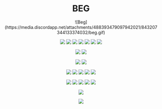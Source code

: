 <h1 align="center">BEG</h1>
<p align="center">
![Beg](https://media.discordapp.net/attachments/488393479097942021/843207344133374032/beg.gif)


<p align="center">
<a href="https://discord.com/users/270612935544406027/" target"blank_"><img src="https://img.shields.io/badge/Discord-7289DA?style=for-the-badge&logo=discord&logoColor=white"></a>
<a href="https://twitch.tv/BegMDY" target"blank_"><img src="https://img.shields.io/badge/Twitch-9146FF?style=for-the-badge&logo=twitch&logoColor=white"></a>
<a href="https://youtube.com/channel/UCUCmhyW7kFPf80QHaoX-wVQ" target"blank_"><img src="https://img.shields.io/badge/YouTube-FF0000?style=for-the-badge&logo=youtube&logoColor=white"></a>
<a href="https://reddit.com/r/BegMDY/" target"blank_"><img src="https://img.shields.io/badge/Reddit-FF4500?style=for-the-badge&logo=reddit&logoColor=white"></a>
<a href="https://twitter.com/BegMDY/" target"blank_"><img src="https://img.shields.io/badge/Twitter-1DA1F2?style=for-the-badge&logo=twitter&logoColor=white"></a>
<a href="https://instagram.com/BegMDY/" target"blank_"><img src="https://img.shields.io/badge/Instagram-E4405F?style=for-the-badge&logo=instagram&logoColor=white"></a>
<a href="https://facebook.com/BegMDY/" target"blank_"><img src="https://img.shields.io/badge/Facebook-1877F2?style=for-the-badge&logo=facebook&logoColor=white"></a>
<p align="center">
<a href="https://github.com/BegMDY/" target"blank_"><img src="https://img.shields.io/badge/GitHub-100000?style=for-the-badge&logo=github&logoColor=white"></a>
<a href="https://stackoverflow.com/users/15936681/BegMDY/" target"blank_"><img src="https://img.shields.io/badge/Stack_Overflow-FE7A16?style=for-the-badge&logo=stack-overflow&logoColor=white"></a>
<p align="center">
<a href="https://github.com/BegMDY/" target"blank_"><img src="https://badges.aleen42.com/src/visual_studio_code.svg"></a>
<a href="https://github.com/BegMDY/" target"blank_"><img src="https://badges.aleen42.com/src/visual_studio.svg"></a>
<p align="center">
<a href="https://linkedin.com/in/BegMDY" target"blank_"><img src="https://img.shields.io/badge/LinkedIn-0077B5?style=for-the-badge&logo=linkedin&logoColor=white"></a>
<a href="https://steamcommunity.com/id/BegMDY/" target"blank_"><img src="https://img.shields.io/badge/Steam-000000?style=for-the-badge&logo=steam&logoColor=white"></a>
<a href="https://tiktok.com/@BegMDY" target"blank_"><img src="https://img.shields.io/badge/TikTok-000000?style=for-the-badge&logo=tiktok&logoColor=white"></a>
<a href="https://open.spotify.com/user/z49wynnrdx8at6thef3ecp9cm" target"blank_"><img src="https://img.shields.io/badge/Spotify-1ED760?&style=for-the-badge&logo=spotify&logoColor=white"></a>
<a href="https://soundcloud.com/BegMDY" target"blank_"><img src="https://img.shields.io/badge/SoundCloud-FF3300?style=for-the-badge&logo=soundcloud&logoColor=white"></a>
<p align="center">
<a href="https://www.behance.net/BegMDY/" target"blank_"><img src="https://aleen42.github.io/badges/src/behance.svg"></a>
<a href="https://www.behance.net/BegMDY/" target"blank_"><img src="https://aleen42.github.io/badges/src/photoshop.svg"></a>
<a href="https://www.behance.net/BegMDY/" target"blank_"><img src="https://aleen42.github.io/badges/src/illustrator.svg"></a>
<a href="https://www.behance.net/BegMDY/" target"blank_"><img src="https://aleen42.github.io/badges/src/after_effects.svg"></a>
<a href="https://www.behance.net/BegMDY/" target"blank_"><img src="https://aleen42.github.io/badges/src/premiere.svg"></a>
<p align="center">
<a href="https://youtube.com/watch?v=ee925OTFBCA" target"blank_"><img src="https://img.shields.io/badge/Windows_95-008080?style=for-the-badge&logo=windows-95&logoColor=white"></a>
<p align="center">
<a href="https://cdn.frankerfacez.com/emoticon/263379/4" target"blank_"><img src="http://ForTheBadge.com/images/badges/built-with-love.svg"></a>
